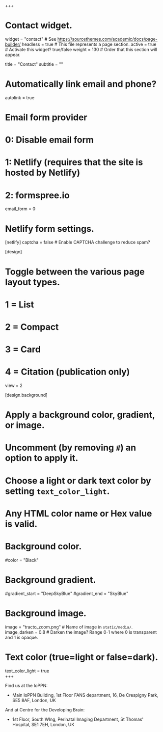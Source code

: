 +++
# Contact widget.
widget = "contact"  # See https://sourcethemes.com/academic/docs/page-builder/
headless = true  # This file represents a page section.
active = true  # Activate this widget? true/false
weight = 130  # Order that this section will appear.

title = "Contact"
subtitle = ""

# Automatically link email and phone?
autolink = true

# Email form provider
#   0: Disable email form
#   1: Netlify (requires that the site is hosted by Netlify)
#   2: formspree.io
email_form = 0

# Netlify form settings.
[netlify]
  captcha = false  # Enable CAPTCHA challenge to reduce spam?

  [design]
  # Toggle between the various page layout types.
  #   1 = List
  #   2 = Compact
  #   3 = Card
  #   4 = Citation (publication only)
  view = 2
  
[design.background]
  # Apply a background color, gradient, or image.
  #   Uncomment (by removing `#`) an option to apply it.
  #   Choose a light or dark text color by setting `text_color_light`.
  #   Any HTML color name or Hex value is valid.
    
  # Background color.
  #color = "Black"
  
  # Background gradient.
   #gradient_start = "DeepSkyBlue"
   #gradient_end = "SkyBlue"
  
  # Background image.
   image = "tracto_zoom.png"  # Name of image in `static/media/`.
   image_darken = 0.8  # Darken the image? Range 0-1 where 0 is transparent and 1 is opaque.

  # Text color (true=light or false=dark).
  text_color_light = true  
+++

Find us at the IoPPN:

- Main IoPPN Building, 1st Floor FANS department, 16, De Crespigny Park, SE5 8AF, London, UK

And at Centre for the Developing Brain:

- 1st Floor, South WIng, Perinatal Imaging Department, St Thomas' Hospital, SE1 7EH, London, UK




